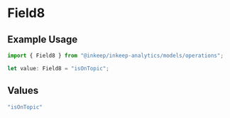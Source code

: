 # Field8

## Example Usage

```typescript
import { Field8 } from "@inkeep/inkeep-analytics/models/operations";

let value: Field8 = "isOnTopic";
```

## Values

```typescript
"isOnTopic"
```